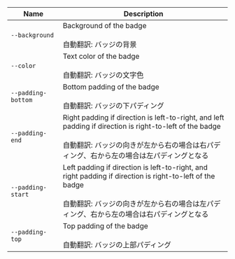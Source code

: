 
| Name | Description |
| --- | --- |
| `--background` | Background of the badge<br /><br />自動翻訳: バッジの背景 |
| `--color` | Text color of the badge<br /><br />自動翻訳: バッジの文字色 |
| `--padding-bottom` | Bottom padding of the badge<br /><br />自動翻訳: バッジの下パディング |
| `--padding-end` | Right padding if direction is left-to-right, and left padding if direction is right-to-left of the badge<br /><br />自動翻訳: バッジの向きが左から右の場合は右パディング、右から左の場合は左パディングとなる |
| `--padding-start` | Left padding if direction is left-to-right, and right padding if direction is right-to-left of the badge<br /><br />自動翻訳: バッジの向きが左から右の場合は左パディング、右から左の場合は右パディングとなる |
| `--padding-top` | Top padding of the badge<br /><br />自動翻訳: バッジの上部パディング |

